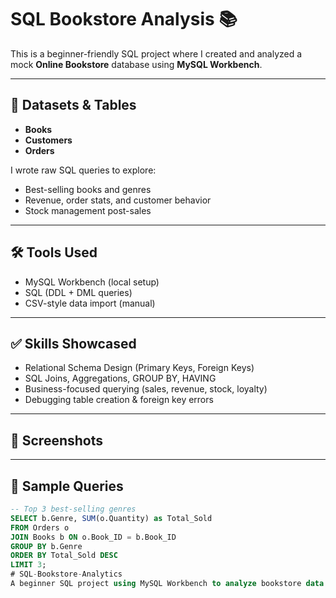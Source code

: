 # SQL Bookstore Analysis 📚

This is a beginner-friendly SQL project where I created and analyzed a mock **Online Bookstore** database using **MySQL Workbench**.

---

## 📌 Datasets & Tables
- **Books**
- **Customers**
- **Orders**

I wrote raw SQL queries to explore:
- Best-selling books and genres
- Revenue, order stats, and customer behavior
- Stock management post-sales

---

## 🛠 Tools Used
- MySQL Workbench (local setup)
- SQL (DDL + DML queries)
- CSV-style data import (manual)

---

## ✅ Skills Showcased
- Relational Schema Design (Primary Keys, Foreign Keys)
- SQL Joins, Aggregations, GROUP BY, HAVING
- Business-focused querying (sales, revenue, stock, loyalty)
- Debugging table creation & foreign key errors



---
## 📸 Screenshots


---

## 🚀 Sample Queries

```sql
-- Top 3 best-selling genres
SELECT b.Genre, SUM(o.Quantity) as Total_Sold
FROM Orders o
JOIN Books b ON o.Book_ID = b.Book_ID
GROUP BY b.Genre
ORDER BY Total_Sold DESC
LIMIT 3;
# SQL-Bookstore-Analytics
A beginner SQL project using MySQL Workbench to analyze bookstore data — includes schema design, queries, and insights.
